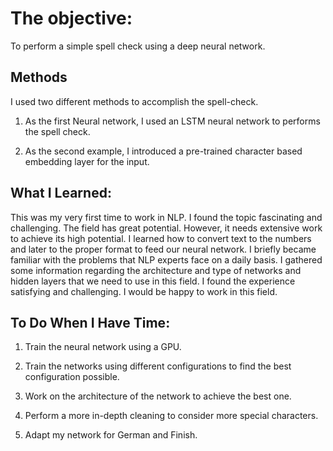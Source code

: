 # The objective:
To perform a simple spell check using a deep neural network.
## Methods
I used two different methods to accomplish the spell-check.

1. As the first Neural network, I used an LSTM neural network to performs the spell check.


2. As the second example, I introduced a pre-trained character based embedding layer for the input.

## What I Learned:

This was my very first time to work in NLP. I found the topic fascinating and challenging. The field has great potential. However, it needs extensive work to achieve its high potential. I learned how to convert text to the numbers and later to the proper format to feed our neural network. I briefly became familiar with the problems that NLP experts face on a daily basis. I gathered some information regarding the architecture and type of networks and hidden layers that we need to use in this field. I found the experience satisfying and challenging. I would be happy to work in this field. 

## To Do When I Have Time:

1. Train the neural network using a GPU.

2. Train the networks using different configurations to find the best configuration possible.

3. Work on the architecture of the network to achieve the best one.

4. Perform a more in-depth cleaning to consider more special characters.

5. Adapt my network for German and Finish.
